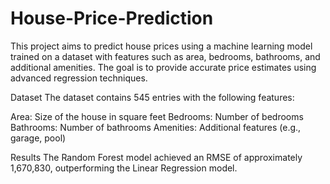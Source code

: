 # House-Price-Prediction
This project aims to predict house prices using a machine learning model trained on a dataset with features such as area, bedrooms, bathrooms, and additional amenities. The goal is to provide accurate price estimates using advanced regression techniques.

Dataset
The dataset contains 545 entries with the following features:

Area: Size of the house in square feet
Bedrooms: Number of bedrooms
Bathrooms: Number of bathrooms
Amenities: Additional features (e.g., garage, pool)

Results
The Random Forest model achieved an RMSE of approximately 1,670,830, outperforming the Linear Regression model.
